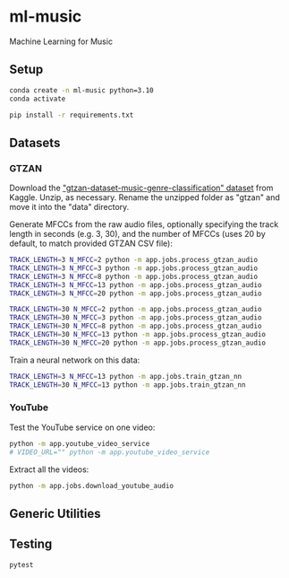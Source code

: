 # ml-music

Machine Learning for Music


## Setup

```sh
conda create -n ml-music python=3.10
conda activate
```

```sh
pip install -r requirements.txt
```

## Datasets

### GTZAN

Download the ["gtzan-dataset-music-genre-classification" dataset](https://www.kaggle.com/datasets/andradaolteanu/gtzan-dataset-music-genre-classification) from Kaggle. Unzip, as necessary. Rename the unzipped folder as "gtzan" and move it into the "data" directory.

Generate MFCCs from the raw audio files, optionally specifying the track length in seconds (e.g. 3, 30), and the number of MFCCs (uses 20 by default, to match provided GTZAN CSV file):

```sh
TRACK_LENGTH=3 N_MFCC=2 python -m app.jobs.process_gtzan_audio
TRACK_LENGTH=3 N_MFCC=3 python -m app.jobs.process_gtzan_audio
TRACK_LENGTH=3 N_MFCC=8 python -m app.jobs.process_gtzan_audio
TRACK_LENGTH=3 N_MFCC=13 python -m app.jobs.process_gtzan_audio
TRACK_LENGTH=3 N_MFCC=20 python -m app.jobs.process_gtzan_audio

TRACK_LENGTH=30 N_MFCC=2 python -m app.jobs.process_gtzan_audio
TRACK_LENGTH=30 N_MFCC=3 python -m app.jobs.process_gtzan_audio
TRACK_LENGTH=30 N_MFCC=8 python -m app.jobs.process_gtzan_audio
TRACK_LENGTH=30 N_MFCC=13 python -m app.jobs.process_gtzan_audio
TRACK_LENGTH=30 N_MFCC=20 python -m app.jobs.process_gtzan_audio
```

Train a neural network on this data:

```sh
TRACK_LENGTH=3 N_MFCC=13 python -m app.jobs.train_gtzan_nn
TRACK_LENGTH=30 N_MFCC=13 python -m app.jobs.train_gtzan_nn
```

### YouTube

Test the YouTube service on one video:

```sh
python -m app.youtube_video_service
# VIDEO_URL="" python -m app.youtube_video_service
```


Extract all the videos:


```sh
python -m app.jobs.download_youtube_audio
```

## Generic Utilities

## Testing

```sh
pytest
```
